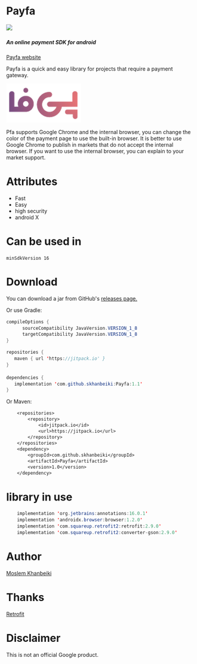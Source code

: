 # Payfa
[![](https://jitpack.io/v/skhanbeiki/Payfa.svg)](https://jitpack.io/#skhanbeiki/Payfa)
##### An online payment SDK for android

[Payfa website](https://payfa.com/)

Payfa is a quick and easy library for projects that require a payment gateway.

 ![alt text](https://github.com/skhanbeiki/Payfa/blob/master/images/head.png)
 
Pfa supports Google Chrome and the internal browser, you can change the color of the payment page to use the built-in browser.
It is better to use Google Chrome to publish in markets that do not accept the internal browser.
If you want to use the internal browser, you can explain to your market support.


# Attributes
+ Fast
+ Easy
+ high security
+ android X

# Can be used in 
```
minSdkVersion 16
```

# Download
You can download a jar from GitHub's [releases page.](https://github.com/skhanbeiki/Payfa/releases)

Or use Gradle:
```java
compileOptions {
      sourceCompatibility JavaVersion.VERSION_1_8
      targetCompatibility JavaVersion.VERSION_1_8
}
```

```java
repositories {
   maven { url 'https://jitpack.io' }
}

dependencies {
   implementation 'com.github.skhanbeiki:Payfa:1.1'
}
```
Or Maven:
```
	<repositories>
		<repository>
		    <id>jitpack.io</id>
		    <url>https://jitpack.io</url>
		</repository>
	</repositories>
    <dependency>
	    <groupId>com.github.skhanbeiki</groupId>
	    <artifactId>Payfa</artifactId>
	    <version>1.0</version>
	</dependency>
```
# library in use

```java
    implementation 'org.jetbrains:annotations:16.0.1'
    implementation 'androidx.browser:browser:1.2.0'
    implementation 'com.squareup.retrofit2:retrofit:2.9.0'
    implementation 'com.squareup.retrofit2:converter-gson:2.9.0'
```

# Author

[Moslem Khanbeiki](http://khanbeiki.ir/)

# Thanks

[Retrofit](https://square.github.io/retrofit/)

# Disclaimer

This is not an official Google product.

    
